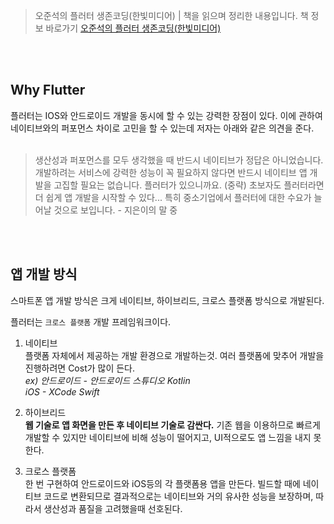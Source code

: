 > 오준석의 플러터 생존코딩(한빛미디어) | 책을 읽으며 정리한 내용입니다. 책 정보 바로가기 [오준석의 플러터 생존코딩(한빛미디어)](https://www.hanbit.co.kr/store/books/look.php?p_code=B9770627589)

<br/>
<br/>

## Why Flutter

플러터는 IOS와 안드로이드 개발을 동시에 할 수 있는 강력한 장점이 있다. 이에 관하여 네이티브와의 퍼포먼스 차이로 고민을 할 수 있는데 저자는 아래와 같은 의견을 준다.
<br/>
<br/>

> 생산성과 퍼포먼스를 모두 생각했을 때 반드시 네이티브가 정답은 아니었습니다. 개발하려는 서비스에 강력한 성능이 꼭 필요하지 않다면 반드시 네이티브 앱 개발을 고집할 필요는 없습니다. 플러터가 있으니까요. (중략) 초보자도 플러터라면 더 쉽게 앱 개발을 시작할 수 있다... 특히 중소기업에서 플러터에 대한 수요가 늘어날 것으로 보입니다. - 지은이의 말 중

<br/>
<br/>

## 앱 개발 방식

스마트폰 앱 개발 방식은 크게 네이티브, 하이브리드, 크로스 플랫폼 방식으로 개발된다.

플러터는 `크로스 플랫폼` 개발 프레임워크이다.

1. 네이티브  
   플랫폼 자체에서 제공하는 개발 환경으로 개발하는것. 여러 플랫폼에 맞추어 개발을 진행하려면 Cost가 많이 든다.  
   _ex) 안드로이드 - 안드로이드 스튜디오 Kotlin_  
   _iOS - XCode Swift_

2. 하이브리드  
   **웹 기술로 앱 화면을 만든 후 네이티브 기술로 감싼다.** 기존 웹을 이용하므로 빠르게 개발할 수 있지만 네이티브에 비해 성능이 떨어지고, UI적으로도 앱 느낌을 내지 못한다.

3. 크로스 플랫폼  
   한 번 구현하여 안드로이드와 iOS등의 각 플랫폼용 앱을 만든다. 빌드할 때에 네이티브 코드로 변환되므로 결과적으로는 네이티브와 거의 유사한 성능을 보장하며, 따라서 생산성과 품질을 고려했을때 선호된다.

